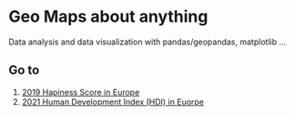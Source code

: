 # Geo Maps about anything

Data analysis and data visualization with pandas/geopandas, matplotlib ...


## Go to
1. [2019 Hapiness Score in Europe](https://github.com/hmtcelik/geo-maps/blob/main/happines_2019.ipynb)
2. [2021 Human Development Index (HDI) in Euorpe](https://github.com/hmtcelik/geo-maps/blob/main/hdi_2021.ipynb)
